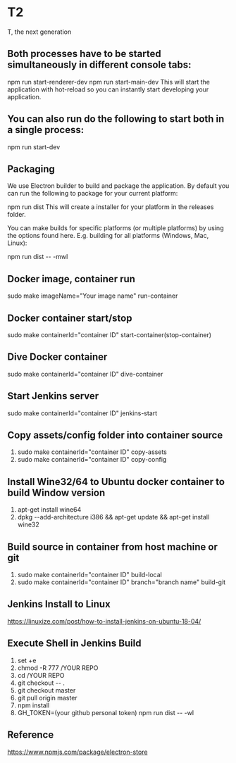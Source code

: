 # T2
T, the next generation

## Both processes have to be started simultaneously in different console tabs:

npm run start-renderer-dev
npm run start-main-dev
This will start the application with hot-reload so you can instantly start developing your application.

## You can also run do the following to start both in a single process:

npm run start-dev

## Packaging
We use Electron builder to build and package the application. By default you can run the following to package for your current platform:

npm run dist
This will create a installer for your platform in the releases folder.

You can make builds for specific platforms (or multiple platforms) by using the options found here. E.g. building for all platforms (Windows, Mac, Linux):

npm run dist -- -mwl

## Docker image, container run
sudo make imageName="Your image name" run-container

## Docker container start/stop
sudo make containerId="container ID" start-container(stop-container)

## Dive Docker container
sudo make containerId="container ID" dive-container

## Start Jenkins server
sudo make containerId="container ID" jenkins-start

## Copy assets/config folder into container source
1. sudo make containerId="container ID" copy-assets
2. sudo make containerId="container ID" copy-config

## Install Wine32/64 to Ubuntu docker container to build Window version
1. apt-get install wine64
2. dpkg --add-architecture i386 && apt-get update && apt-get install wine32

## Build source in container from host machine or git
1. sudo make containerId="container ID" build-local
2. sudo make containerId="container ID" branch="branch name" build-git

## Jenkins Install to Linux
https://linuxize.com/post/how-to-install-jenkins-on-ubuntu-18-04/

## Execute Shell in Jenkins Build

1. set +e
2. chmod -R 777 /YOUR REPO
3. cd /YOUR REPO
4. git checkout -- .
5. git checkout master
6. git pull origin master
7. npm install
8. GH_TOKEN=(your github personal token) npm run dist -- -wl

## Reference

https://www.npmjs.com/package/electron-store